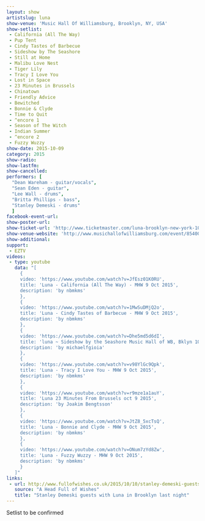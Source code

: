 ```yaml
---
layout: show
artistslug: luna
show-venue: 'Music Hall Of Williamsburg, Brooklyn, NY, USA'
show-setlist: 
 - California (All The Way)
 - Pup Tent
 - Cindy Tastes of Barbecue
 - Sideshow by The Seashore
 - Still at Home
 - Malibu Love Nest
 - Tiger Lily
 - Tracy I Love You
 - Lost in Space
 - 23 Minutes in Brussels
 - Chinatown
 - Friendly Advice
 - Bewitched
 - Bonnie & Clyde
 - Time to Quit
 - ^encore 1
 - Season of The Witch
 - Indian Summer
 - ^encore 2
 - Fuzzy Wuzzy
show-date: 2015-10-09
category: 2015
show-radio: 
show-lastfm: 
show-cancelled: 
performers: [
  "Dean Wareham - guitar/vocals",
  "Sean Eden - guitar",
  "Lee Wall - drums",
  "Britta Phillips - bass",
  "Stanley Demeski - drums"
  ]
facebook-event-url: 
show-poster-url: 
show-ticket-url: 'http://www.ticketmaster.com/luna-brooklyn-new-york-10-09-2015/event/00004EA8A9FF5473?artistid=733769&majorcatid=10001&minorcatid=60'
show-venue-website: 'http://www.musichallofwilliamsburg.com/event/854003-luna-brooklyn'
show-additional: 
support:
 - EZTV
videos:
 - type: youtube
   data: "[
     {
     video: 'https://www.youtube.com/watch?v=JfEsz01K0RU',
     title: 'Luna - California (All The Way) - MHW 9 Oct 2015',
     description: 'by nbmkms'
     },
     {
     video: 'https://www.youtube.com/watch?v=1MwSuDMjQ2o',
     title: 'Luna - Cindy Tastes of Barbecue - MHW 9 Oct 2015',
     description: 'by nbmkms'
     },
     {
     video: 'https://www.youtube.com/watch?v=Dhe5md5d6dI',
     title: 'luna ~ Sideshow by the Seashore Music Hall of WB, Bklyn 10 9 15',
     description: 'by michaelfgioia'
     },
     {
     video: 'https://www.youtube.com/watch?v=v98YlGc9Qpk',
     title: 'Luna - Tracy I Love You - MHW 9 Oct 2015',
     description: 'by nbmkms'
     },
     {
     video: 'https://www.youtube.com/watch?v=r9mze1a1auY',
     title: 'Luna 23 Minutes From Brussels oct 9 2015',
     description: 'by Joakim Bengtsson'
     },
     {
     video: 'https://www.youtube.com/watch?v=JtZ8_5xcTsQ',
     title: 'Luna - Bonnie and Clyde - MHW 9 Oct 2015',
     description: 'by nbmkms'
     },
     {
     video: 'https://www.youtube.com/watch?v=ONum7zYd8Zw',
     title: 'Luna - Fuzzy Wuzzy - MHW 9 Oct 2015',
     description: 'by nbmkms'
     }
   ]"
links: 
 - url: http://www.fullofwishes.co.uk/2015/10/10/stanley-demeski-guests-with-luna-in-brooklyn-last-night/
   source: "A Head Full of Wishes"
   title: "Stanley Demeski guests with Luna in Brooklyn last night"
---
```

Setlist to be confirmed